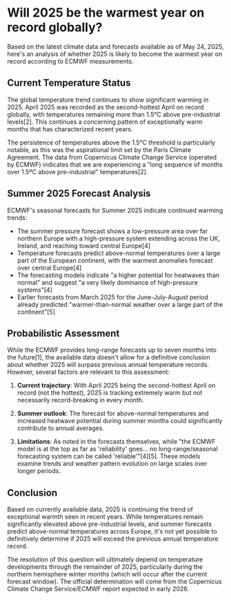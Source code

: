 # Will 2025 be the warmest year on record globally?

Based on the latest climate data and forecasts available as of May 24, 2025, here's an analysis of whether 2025 is likely to become the warmest year on record according to ECMWF measurements.

## Current Temperature Status

The global temperature trend continues to show significant warming in 2025. April 2025 was recorded as the second-hottest April on record globally, with temperatures remaining more than 1.5°C above pre-industrial levels[2]. This continues a concerning pattern of exceptionally warm months that has characterized recent years.

The persistence of temperatures above the 1.5°C threshold is particularly notable, as this was the aspirational limit set by the Paris Climate Agreement. The data from Copernicus Climate Change Service (operated by ECMWF) indicates that we are experiencing a "long sequence of months over 1.5ºC above pre-industrial" temperatures[2].

## Summer 2025 Forecast Analysis

ECMWF's seasonal forecasts for Summer 2025 indicate continued warming trends:

- The summer pressure forecast shows a low-pressure area over far northern Europe with a high-pressure system extending across the UK, Ireland, and reaching toward central Europe[4]
- Temperature forecasts predict above-normal temperatures over a large part of the European continent, with the warmest anomalies forecast over central Europe[4]
- The forecasting models indicate "a higher potential for heatwaves than normal" and suggest "a very likely dominance of high-pressure systems"[4]
- Earlier forecasts from March 2025 for the June-July-August period already predicted "warmer-than-normal weather over a large part of the continent"[5]

## Probabilistic Assessment

While the ECMWF provides long-range forecasts up to seven months into the future[1], the available data doesn't allow for a definitive conclusion about whether 2025 will surpass previous annual temperature records. However, several factors are relevant to this assessment:

1. **Current trajectory**: With April 2025 being the second-hottest April on record (not the hottest), 2025 is tracking extremely warm but not necessarily record-breaking in every month.

2. **Summer outlook**: The forecast for above-normal temperatures and increased heatwave potential during summer months could significantly contribute to annual averages.

3. **Limitations**: As noted in the forecasts themselves, while "the ECMWF model is at the top as far as 'reliability' goes... no long-range/seasonal forecasting system can be called 'reliable'"[4][5]. These models examine trends and weather pattern evolution on large scales over longer periods.

## Conclusion

Based on currently available data, 2025 is continuing the trend of exceptional warmth seen in recent years. While temperatures remain significantly elevated above pre-industrial levels, and summer forecasts predict above-normal temperatures across Europe, it's not yet possible to definitively determine if 2025 will exceed the previous annual temperature record.

The resolution of this question will ultimately depend on temperature developments through the remainder of 2025, particularly during the northern hemisphere winter months (which will occur after the current forecast window). The official determination will come from the Copernicus Climate Change Service/ECMWF report expected in early 2026.